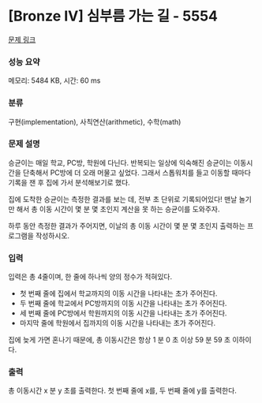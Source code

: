 # [Bronze IV] 심부름 가는 길 - 5554 

[문제 링크](https://www.acmicpc.net/problem/5554) 

### 성능 요약

메모리: 5484 KB, 시간: 60 ms

### 분류

구현(implementation), 사칙연산(arithmetic), 수학(math)

### 문제 설명

<p>승균이는 매일 학교, PC방, 학원에 다닌다. 반복되는 일상에 익숙해진 승균이는 이동시간을 단축해서 PC방에 더 오래 머물고 싶었다. 그래서 스톱워치를 들고 이동할 때마다 기록을 잰 후 집에 가서 분석해보기로 했다.</p>

<p>집에 도착한 승균이는 측정한 결과를 보는 데, 전부 초 단위로 기록되어있다! 맨날 놀기만 해서 총 이동 시간이 몇 분 몇 초인지 계산을 못 하는 승균이를 도와주자.</p>

<p>하루 동안 측정한 결과가 주어지면, 이날의 총 이동 시간이 몇 분 몇 초인지 출력하는 프로그램을 작성하시오.</p>

### 입력 

 <p>입력은 총 4줄이며, 한 줄에 하나씩 양의 정수가 적혀있다.</p>

<ul>
	<li>첫 번째 줄에 집에서 학교까지의 이동 시간을 나타내는 초가 주어진다.</li>
	<li>두 번째 줄에 학교에서 PC방까지의 이동 시간을 나타내는 초가 주어진다.</li>
	<li>세 번째 줄에 PC방에서 학원까지의 이동 시간을 나타내는 초가 주어진다. </li>
	<li>마지막 줄에 학원에서 집까지의 이동 시간을 나타내는 초가 주어진다.</li>
</ul>

<p>집에 늦게 가면 혼나기 때문에, 총 이동시간은 항상 1 분 0 초 이상 59 분 59 초 이하이다.</p>

### 출력 

 <p>총 이동시간 x 분 y 초를 출력한다. 첫 번째 줄에 x를, 두 번째 줄에 y를 출력한다.</p>

